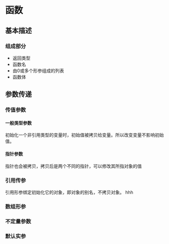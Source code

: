 # 函数
## 基本描述
### 组成部分
* 返回类型
* 函数名
* 由0或多个形参组成的列表
* 函数体

## 参数传递
### 传值参数
#### 一般类型参数
初始化一个非引用类型的变量时，初始值被拷贝给变量。所以改变变量不影响初始值。
#### 指针参数
指针也会被拷贝，拷贝后是两个不同的指针，可以修改其所指对象的值
### 引用传参
引用形参绑定初始化它的对象，即对象的别名，不拷贝对象。
hhh
### 数组形参
### 不定量参数
### 默认实参